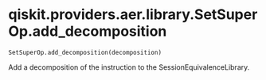 # qiskit.providers.aer.library.SetSuperOp.add\_decomposition

`SetSuperOp.add_decomposition(decomposition)`

Add a decomposition of the instruction to the SessionEquivalenceLibrary.
